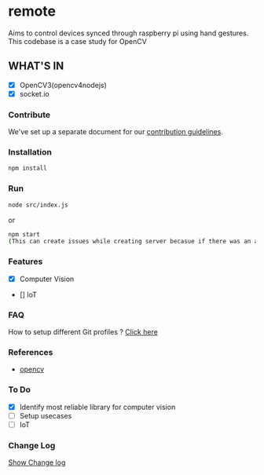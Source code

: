 # remote

Aims to control devices synced through raspberry pi using hand gestures. This codebase is a case study for OpenCV

## WHAT'S IN

- [x] OpenCV3(opencv4nodejs)
- [x] socket.io

### Contribute

We've set up a separate document for our [contribution guidelines](./CONTRIBUTING.md).

### Installation

```sh
npm install
```

### Run

```sh
node src/index.js
```

or

```sh
npm start
(This can create issues while creating server becasue if there was an already running server it will still be active)
```

### Features

- [x] Computer Vision
- [] IoT

### FAQ

How to setup different Git profiles ?
[Click here](https://stackoverflow.com/questions/4220416/can-i-specify-multiple-users-for-myself-in-gitconfig)

### References

- [opencv](https://github.com/justadudewhohacks/opencv4nodejs)

### To Do

- [x] Identify most reliable library for computer vision
- [ ] Setup usecases
- [ ] IoT

### Change Log

[Show Change log](./CHANGELOG.md)